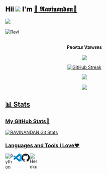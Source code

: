 ## 𝐇𝐢𝐢 <img src="https://raw.githubusercontent.com/MartinHeinz/MartinHeinz/master/wave.gif" width="25"> 𝐈'𝐦 [💞 𝕽𝖆𝖛𝖎𝖓𝖆𝖓𝖉𝖆𝖓💞](https://t.me/technomindzyt)


<p align="left"><a href="https://t.me/technomindzyt"><img src="https://telegra.ph/file/36da60d70f35a8ef9aca4.jpg" width="1000"></a></p>

<img src="https://readme-typing-svg.herokuapp.com?font=Kaushan+Script&size=40&duration=3500&color=447FF7&background=FFFFFF00&center=true&vCenter=true&width=650&height=55&lines=Hey!+I'm+Ravinandan+%F0%9F%91%8B%F0%9F%8F%BB;I+am+a+Developer+and+a+Student+%F0%9F%A7%91%F0%9F%8F%BB%E2%80%8D%F0%9F%92%BB;I+am+from+India+%F0%9F%87%AE%F0%9F%87%B3;I+am+Having+a+small+Youtube+Channel+%F0%9F%93%88;Please+Support+me+by+Subscribing+it" alt="Ravi" width="650" height="55">

<div align="center">
<br><p align="center"><b>Pʀᴏғɪʟᴇ Vɪᴇᴡᴇʀs</b></p>  
<p align="center"><img align="center" src="https://profile-counter.glitch.me/{RaviTechnoMindz}/count.svg"/></p> 


[![GitHub Streak](https://github-readme-streak-stats.herokuapp.com/?user=RaviTechnoMindz&theme=highcontrast)](https://github.com/RaviTechnoMindz/github-readme-streak-stats)
</div>

<p align="center">
  <a href="https://github.com/RaviTechnoMindz">
    <img src="https://activity-graph.herokuapp.com/graph?username=RaviTechnoMindz&theme=react-dark" />
  </a>
</p>

<p align="center">
<a href="https://www.youtube.com/c/TechnoMindz">
  <img src="https://img.shields.io/badge/Subscribe-green?logo=youtube" width="180">
</p>


<!---
TechnoMindz/TechnoMindz is a ✨ special ✨ repository because its `README.md` (this file) appears on your GitHub profile.
You can click the Preview link to take a look at your changes.
--->
## 📊 Stats

<h3 align="left"><b>My GitHub Stats💛</b></h4>

![RAVINANDAN Git Stats](https://github-readme-stats.vercel.app/api?username=ravitechnomindz&include_all_commits=true&count_private=true&theme=highcontrast)

### Languages and Tools I Love❤️
[<img align="left" alt="Python" width="26px" src="https://upload.wikimedia.org/wikipedia/commons/thumb/c/c3/Python-logo-notext.svg/600px-Python-logo-notext.svg.png" />](https://python.org/)
[<img align="left" alt="Visual Studio Code" width="26px" src="https://raw.githubusercontent.com/github/explore/80688e429a7d4ef2fca1e82350fe8e3517d3494d/topics/visual-studio-code/visual-studio-code.png" />](https://code.visualstudio.com/)
[<img align="left" alt="GitHub" width="26px" src="https://raw.githubusercontent.com/github/explore/78df643247d429f6cc873026c0622819ad797942/topics/github/github.png" />](https://git-scm.com/)
[<img align="left" alt="Heroku" width="26px" src="https://www.nicepng.com/png/full/223-2233246_heroku-logo-salesforce-heroku.png" />](https://heroku.com/)
